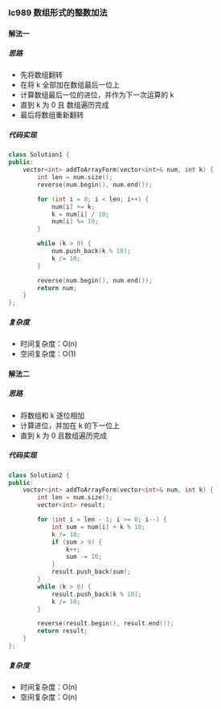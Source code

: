 ### lc989 数组形式的整数加法

#### 解法一

##### 思路

+ 先将数组翻转
+ 在将 k 全部加在数组最后一位上
+ 计算数组最后一位的进位，并作为下一次运算的 k
+ 直到 k 为 0 且 数组遍历完成
+ 最后将数组重新翻转

##### 代码实现

~~~ c++
class Solution1 {
public:
    vector<int> addToArrayForm(vector<int>& num, int k) {
        int len = num.size();
        reverse(num.begin(), num.end());

        for (int i = 0; i < len; i++) {
            num[i] += k;
            k = num[i] / 10;
            num[i] %= 10;
        }

        while (k > 0) {
            num.push_back(k % 10);
            k /= 10;
        }

        reverse(num.begin(), num.end());
        return num;
    }
};
~~~

##### 复杂度

+ 时间复杂度：O(n)
+ 空间复杂度：O(1)



#### 解法二

##### 思路

+ 将数组和 k 逐位相加
+ 计算进位，并加在 k 的下一位上
+ 直到 k 为 0 且数组遍历完成

##### 代码实现

~~~ c++
class Solution2 {
public:
    vector<int> addToArrayForm(vector<int>& num, int k) {
        int len = num.size();
        vector<int> result;

        for (int i = len - 1; i >= 0; i--) {
            int sum = num[i] + k % 10;
            k /= 10;
            if (sum > 9) {
                k++;
                sum -= 10;
            }
            result.push_back(sum);
        }
        while (k > 0) {
            result.push_back(k % 10);
            k /= 10;
        }

        reverse(result.begin(), result.end());
        return result;
    }
};
~~~

##### 复杂度

+ 时间复杂度：O(n)
+ 空间复杂度：O(n)

